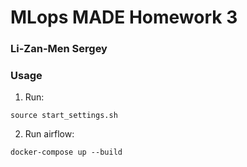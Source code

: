 # MLops MADE Homework 3
### Li-Zan-Men Sergey

### Usage
1. Run:
```
source start_settings.sh
```
2. Run airflow:
```
docker-compose up --build
```
